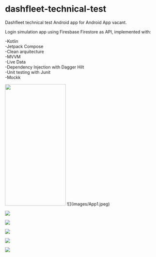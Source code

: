 # dashfleet-technical-test

Dashfleet technical test Android app for Android App vacant.  

Login simulation app using Firesbase Firestore as API, implemented with:  

-Kotlin  
-Jetpack Compose  
-Clean arquitecture  
-MVVM  
-Live Data  
-Dependency Injection with Dagger Hilt  
-Unit testing with Junit  
-Mockk  

<img src="images/App1.jpeg" width = "200" height="400">  
![](images/App1.jpeg)  
  
![](images/App2.jpeg)  
  
![](images/App3.jpeg)  
  
![](images/App4.jpeg)  
  
![](images/App5.jpeg) 
  
![](images/App6.jpeg)  
